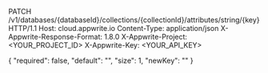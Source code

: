 PATCH /v1/databases/{databaseId}/collections/{collectionId}/attributes/string/{key} HTTP/1.1
Host: cloud.appwrite.io
Content-Type: application/json
X-Appwrite-Response-Format: 1.8.0
X-Appwrite-Project: <YOUR_PROJECT_ID>
X-Appwrite-Key: <YOUR_API_KEY>

{
  "required": false,
  "default": "<DEFAULT>",
  "size": 1,
  "newKey": ""
}
